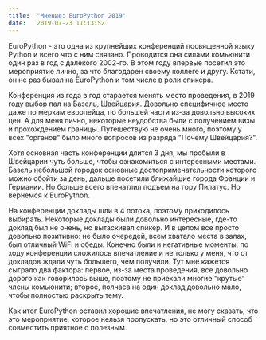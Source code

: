```yaml
---
title:  "Мнение: EuroPython 2019"
date:   2019-07-23 11:13:52
---
```


EuroPython - это одна из крупнейших конференций посвященной языку Python и всего что с ним связано. Проводится она силами комьюнити один раз в год с далекого 2002-го. В этом году впервые посетил это мероприятие лично, за что благодарен своему коллеге и другу. Кстати, он не раз бывал на EuroPython и том числе в роли спикера.

Конференция из года в год старается менять место проведения, в 2019 году выбор пал на Базель, Швейцария. Довольно специфичное место даже по меркам европейца, по большей части из-за довольно высоких цен. А для меня лично, некоторые неудобства были с получением визы и прохождением границы. Путешествую не очень много, поэтому у всех "органов" было много вопросов из разряда "Почему Швейцария?".

Хотя основная часть конференции длится 3 дня, мы пробыли в Швейцарии чуть больше, чтобы ознакомиться с интересными местами. Базель небольшой городок основные достопримечательности которого можно обойти за день, дальше посетили ближайшие города Франции и Германии. Но больше всего впечатлил подъем на гору Пилатус. Но вернемся к EuroPython.

На конференции доклады шли в 4 потока, поэтому приходилось выбирать. Некоторые доклады были довольно интересные, где-то доклад был не очень, но вытаскивал спикер. И в целом все просто довольно позитивно: не было очередей, всем хватало места в залах, был отличный WiFi и обеды. Конечно были и негативные моменты: по ходу конференции сложилось впечатление и не только у меня, что от докладов ждали чуть большего, чем получили. Тут мне кажется сыграло два фактора: первое, из-за места проведения, все довольно дорого как говорилось выше, поэтому не приехали многие "крутые" члены комьюнити; второе, полчаса на один доклад довольно мало, чтобы полностью раскрыть тему.

Как итог EuroPython оставил хорошие впечатления, не могу сказать, что это мероприятие, которое нельзя пропускать, но это отличный способ совместить приятное с полезным.
